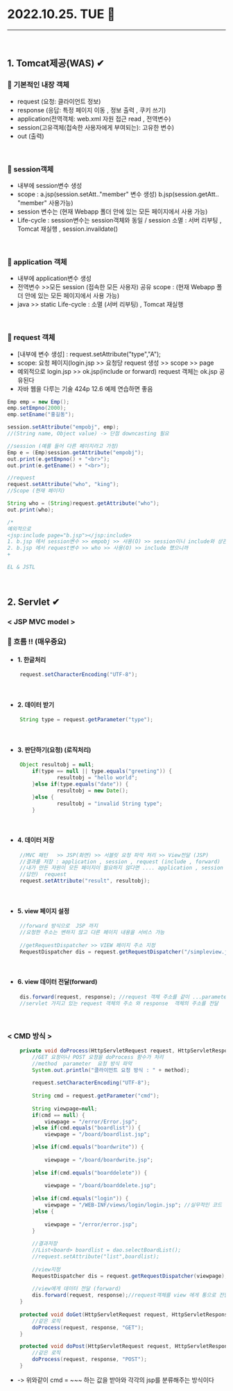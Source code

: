 # 2022.10.25. TUE 📅
----------------
<br>

## 1. Tomcat제공(WAS) ✔
### 🔔 기본적인 내장 객체
- request (요청: 클라이언트 정보)
- response (응답: 특정 페이지 이동 , 정보 출력 , 쿠키 쓰기)
- application(전역객체: web.xml 자원 접근 read , 전역변수)
- session(고유객체(접속한 사용자에게 부여되는): 고유한 변수)
- out (출력)
<br>

### 🔔 session객체
- 내부에 session변수 생성
- scope : a.jsp(session.setAtt.."member" 변수 생성) b.jsp(session.getAtt.. "member" 사용가능)
- session 변수는 (현재 Webapp 폴더 안에 있는 모든 페이지에서 사용 가능)
- Life-cycle : session변수는 session객체와 동일 / session 소멸 : 서버 리부팅 , Tomcat 재실행 , session.invaildate()
<br>

### 🔔 application 객체
- 내부에 application변수 생성
- 전역변수 >>모든 session (접속한 모든 사용자) 공유 scope : (현재 Webapp 폴더 안에 있는 모든 페이지에서 사용 가능) 
- java >> static Life-cycle : 소멸 (서버 리부팅) , Tomcat 재실행
<br>

### 🔔 request 객체
- [내부에 변수 생성] : request.setAttribute("type","A");
- scope: 요청 페이지(login.jsp >> 요청당 request 생성 >> scope >> page
- 예외적으로 login.jsp >> ok.jsp(include or forward) request 객체는 ok.jsp 공유된다
- 자바 웹을 다루는 기술 424p 12.6 예제 연습하면 좋음
```java
Emp emp = new Emp();
emp.setEmpno(2000);
emp.setEname("홍길동");

session.setAttribute("empobj", emp);
//(String name, Object value) -> 단점 downcasting 필요

//session (예를 들어 다른 페이지라고 가정)
Emp e = (Emp)session.getAttribute("empobj");
out.print(e.getEmpno() + "<br>");
out.print(e.getEname() + "<br>");

//request
request.setAttribute("who", "king");
//Scope (현재 페이지)

String who = (String)request.getAttribute("who");
out.print(who);

/*
예외적으로
<jsp:include page="b.jsp"></jsp:include>
1. b.jsp 에서 session변수 >> empobj >> 사용(O) >> session이니 include와 상관없이.
2. b.jsp 에서 request변수 >> who >> 사용(O) >> include 했으니까
+

EL & JSTL
```
<br>

## 2. Servlet ✔
### < JSP MVC model >
### 🔔 흐름 !! (매우중요)
- #### 1. 한글처리
```java
    request.setCharacterEncoding("UTF-8");
```
<br>

- #### 2. 데이터 받기
```java
    String type = request.getParameter("type");
```
<br>

- #### 3. 판단하기(요청) (로직처리)
```java
    Object resultobj = null;
        if(type == null || type.equals("greeting")) {
                resultobj = "hello world";
        }else if(type.equals("date")) {
                resultobj = new Date();
        }else {
                resultobj = "invalid String type";
        }
```
<br>

- #### 4. 데이터 저장
```java
    //MVC 패턴   >> JSP(화면) >> 서블릿 요청 파악 처리 >> View전달 (JSP)
    //결과를 저장 : application , session , request (include , forward)
    //내가 만든 자원이 모든 페이지이 필요하지 않다면 .... application , session 탈락
    //답안)  request
    request.setAttribute("result", resultobj);
```
<br>

- #### 5. view 페이지 설정
```java
    //forward 방식으로  JSP 까지
    //요청한 주소는 변하지 않고 다른 페이지 내용을 서비스 가능
    
    //getRequestDispatcher >> VIEW 페이지 주소 지정
    RequestDispatcher dis = request.getRequestDispatcher("/simpleview.jsp");
```
<br>

- #### 6. view 데이터 전달(forward)
```java
    dis.forward(request, response); //request 객체 주소를 같이 ...parameter로
    //servlet 가지고 있는 request 객체의 주소 와 response  객체의 주소를 전달
```
<br>

### < CMD 방식 >
```java
    private void doProcess(HttpServletRequest request, HttpServletResponse response , String method) throws ServletException, IOException {
		//GET 요청이나 POST 요청을 doProcess 함수가 처리
    	//method  parameter  요청 방식 파악
    	System.out.println("클라이언트 요청 방식 : " + method);
    	
    	request.setCharacterEncoding("UTF-8");
    	
    	String cmd = request.getParameter("cmd");
    	
    	String viewpage=null;
    	if(cmd == null) {
    		viewpage = "/error/Error.jsp";
    	}else if(cmd.equals("boardlist")) {
    		viewpage = "/board/boardlist.jsp";

    	}else if(cmd.equals("boardwrite")) {
    		
    		viewpage = "/board/boardwrite.jsp";
    		
    	}else if(cmd.equals("boarddelete")) {
    		
    		viewpage = "/board/boarddelete.jsp";
    		
    	}else if(cmd.equals("login")) {
    		viewpage = "/WEB-INF/views/login/login.jsp"; //실무적인 코드
    	}else {
    		
    		viewpage = "/error/error.jsp";
    	}
    	
    	//결과저장
    	//List<board> boardlist = dao.selectBoardList();
    	//request.setAttribute("list",boardlist);
    	
    	//view지정
    	RequestDispatcher dis = request.getRequestDispatcher(viewpage);
    	
    	//view에게 데이터 전달 (forward)
    	dis.forward(request, response);//request객체를 view 에게 통으로 전달
	}
	
	protected void doGet(HttpServletRequest request, HttpServletResponse response) throws ServletException, IOException {
		//같은 로직
		doProcess(request, response, "GET");
	}

	protected void doPost(HttpServletRequest request, HttpServletResponse response) throws ServletException, IOException {
		//같은 로직
		doProcess(request, response, "POST");
	}

```
- -> 위와같이 cmd = ~~~ 하는 값을 받아와 각각의 jsp를 분류해주는 방식이다